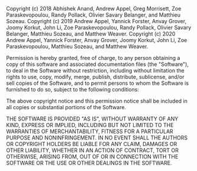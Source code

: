 Copyright (c) 2018 Abhishek Anand, Andrew Appel, Greg Morrisett, Zoe Paraskevopoulou, Randy Pollack, Olivier Savary Belanger, and Matthieu Sozeau.
Copyright (c) 2019 Andrew Appel, Yannick Forster, Anvay Grover, Joomy Korkut, John Li, Zoe Paraskevopoulou, Randy Pollack, Olivier Savary Belanger, Matthieu Sozeau, and Matthew Weaver.
Copyright (c) 2020 Andrew Appel, Yannick Forster, Anvay Grover, Joomy Korkut, John Li, Zoe Paraskevopoulou, Matthieu Sozeau, and Matthew Weaver.


Permission is hereby granted, free of charge, to any person obtaining
a copy of this software and associated documentation files (the
"Software"), to deal in the Software without restriction, including
without limitation the rights to use, copy, modify, merge, publish,
distribute, sublicense, and/or sell copies of the Software, and to
permit persons to whom the Software is furnished to do so, subject to
the following conditions:

The above copyright notice and this permission notice shall be
included in all copies or substantial portions of the Software.

THE SOFTWARE IS PROVIDED "AS IS", WITHOUT WARRANTY OF ANY KIND,
EXPRESS OR IMPLIED, INCLUDING BUT NOT LIMITED TO THE WARRANTIES OF
MERCHANTABILITY, FITNESS FOR A PARTICULAR PURPOSE AND
NONINFRINGEMENT. IN NO EVENT SHALL THE AUTHORS OR COPYRIGHT HOLDERS BE
LIABLE FOR ANY CLAIM, DAMAGES OR OTHER LIABILITY, WHETHER IN AN ACTION
OF CONTRACT, TORT OR OTHERWISE, ARISING FROM, OUT OF OR IN CONNECTION
WITH THE SOFTWARE OR THE USE OR OTHER DEALINGS IN THE SOFTWARE.